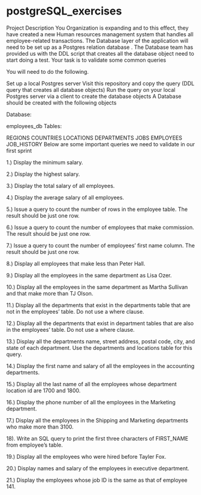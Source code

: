 # postgreSQL_exercises

Project Description
You Organization is expanding and to this effect, they have created a new Human resources management system that handles all employee-related transactions. The Database layer of the application will need to be set up as a Postgres relation database . The Database team has provided us with the DDL script that creates all the database object need to start doing a test. Your task is to validate some common queries

You will need to do the following.

Set up a local Postgres server
Visit this repository and copy the query (DDL query that creates all database objects)
Run the query on your local Postgres server via a client to create the database objects
A Database should be created with the following objects

Database:

employees_db
Tables:

REGIONS
COUNTRIES
LOCATIONS
DEPARTMENTS
JOBS
EMPLOYEES
JOB_HISTORY
Below are some important queries we need to validate in our first sprint



1.) Display the minimum salary.  

2.) Display the highest salary. 

3.) Display the total salary of all employees.  

4.) Display the average salary of all employees. 

5.) Issue a query to count the number of rows in the employee table. The result should be just one row. 

6.) Issue a query to count the number of employees that make commission. The result should be just one row. 

7.) Issue a query to count the number of employees’ first name column. The result should be just one row. 

8.) Display all employees that make less than Peter Hall. 

9.) Display all the employees in the same department as Lisa Ozer. 

10.) Display all the employees in the same department as Martha Sullivan and that make more than TJ Olson. 

11.) Display all the departments that exist in the departments table that are not in the employees’ table. Do not use a where clause. 

12.) Display all the departments that exist in department tables that are also in the employees’ table. Do not use a where clause. 

13.) Display all the departments name, street address, postal code, city, and state of each department. Use the departments and locations table for this query. 

14.) Display the first name and salary of all the employees in the accounting departments.  

15.) Display all the last name of all the employees whose department location id are 1700 and 1800. 

16.) Display the phone number of all the employees in the Marketing department. 

17.) Display all the employees in the Shipping and Marketing departments who make more than 3100. 

18). Write an SQL query to print the first three characters of FIRST_NAME from employee’s table. 

 19.) Display all the employees who were hired before Tayler Fox. 

20.) Display names and salary of the employees in executive department.  

21.) Display the employees whose job ID is the same as that of employee 141.

